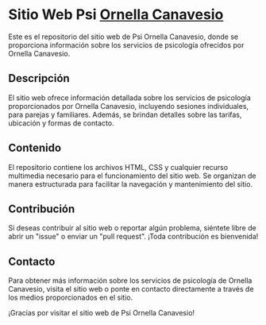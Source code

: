 # Sitio Web Psi [Ornella Canavesio](https://ornellacanaveiopsi.netlify.app)

Este es el repositorio del sitio web de Psi Ornella Canavesio, donde se proporciona información sobre los servicios de psicología ofrecidos por Ornella Canavesio.

## Descripción

El sitio web ofrece información detallada sobre los servicios de psicología proporcionados por Ornella Canavesio, incluyendo sesiones individuales, para parejas y familiares. Además, se brindan detalles sobre las tarifas, ubicación y formas de contacto.

## Contenido

El repositorio contiene los archivos HTML, CSS y cualquier recurso multimedia necesario para el funcionamiento del sitio web. Se organizan de manera estructurada para facilitar la navegación y mantenimiento del sitio.

## Contribución

Si deseas contribuir al sitio web o reportar algún problema, siéntete libre de abrir un "issue" o enviar un "pull request". ¡Toda contribución es bienvenida!

## Contacto

Para obtener más información sobre los servicios de psicología de Ornella Canavesio, visita el sitio web o ponte en contacto directamente a través de los medios proporcionados en el sitio.

¡Gracias por visitar el sitio web de Psi Ornella Canavesio!
